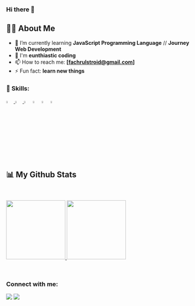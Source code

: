 ### Hi there 👋

## 🙋‍♂️ About Me
- 🌱 I’m currently learning **JavaScript Programming Language** // **Journey Web Development**
- 👯 I'm **eunthiastic coding**
- 📫 How to reach me: **[fachrulstroid@gmail.com]**
- ⚡ Fun fact: **learn new things**

### 🚀 Skills:
<p align="left"> 
    <a href="https://www.w3.org/html/" target="_blank"><img width="4%" src="https://img.icons8.com/color/48/000000/html-5.png"/> </a> 
    <a href="https://www.w3schools.com/css/" target="_blank"> <img width="4%" src="https://img.icons8.com/color/48/000000/css3.png"/> </a> 
    <a href="https://developer.mozilla.org/en-US/docs/Web/JavaScript" target="_blank"> <img width="4%" src="https://img.icons8.com/color/50/000000/javascript--v2.png"/></a>
    <a href="https://nodejs.org/en/" target="_blank"> <img width="4%" src="https://img.icons8.com/color/48/000000/nodejs.png"/></a>
    <a href="https://webpack.js.org/" target="_blank"> <img width="4%" src="https://img.icons8.com/color/48/000000/webpack.png"/></a>
    <a href="https://getbootstrap.com/" target="_blank"> <img width="4%" src="https://img.icons8.com/external-tal-revivo-color-tal-revivo/24/000000/external-bootstrap-a-free-and-open-source-css-framework-logo-color-tal-revivo.png"/></a>
</p>

## 📊 My Github Stats
<br/>
<p align="left">
<a href="https://github.com/fachrul-rh">
  <img height="160em" src="https://github-readme-stats-eight-theta.vercel.app/api?username=fachrul-rh&show_icons=true&theme=algolia&include_all_commits=true&count_private=true"/>
  <img height="160em" src="https://github-readme-stats-eight-theta.vercel.app/api/top-langs/?username=fachrul-rh&layout=compact&langs_count=8&theme=algolia"/>
</a>
</p>
<br/>

### Connect with me:
<p align="left">

<a href = "https://www.linkedin.com/in/fachrul-rozi-hamonangan-harahap-772282187/" target="blank"><img src="https://img.icons8.com/fluent/48/000000/linkedin.png"/></a>
<a href = "https://www.instagram.com/faruulll/" target="blank"><img src="https://img.icons8.com/fluent/48/000000/instagram-new.png"/></a>

</p>
